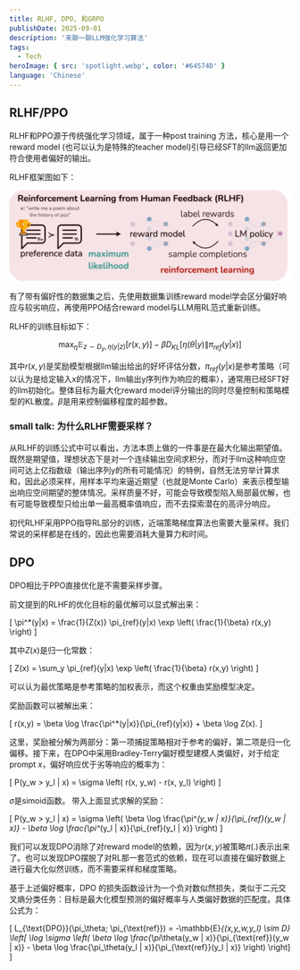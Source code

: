 ```yaml
---
title: RLHF, DPO, 和GRPO
publishDate: 2025-09-01
description: '来聊一聊LLM强化学习算法'
tags:
  - Tech
heroImage: { src: 'spotlight.webp', color: '#64574D' }
language: 'Chinese'
---
```


## RLHF/PPO
RLHF和PPO源于传统强化学习领域，属于一种post training 方法，核心是用一个reward model (也可以认为是特殊的teacher model)引导已经SFT的llm返回更加符合使用者偏好的输出。

RLHF框架图如下：

![alt text](RLHF.png)

有了带有偏好性的数据集之后，先使用数据集训练reward model学会区分偏好响应与较劣响应，再使用PPO结合reward model与LLM用RL范式重新训练。

RLHF的训练目标如下：

$$ \max_{\eta} \mathbb{E}_{z \sim D_y, \eta(y|z)} [r(x,y)] - \beta D_{KL} [\eta(\theta|y) \| \pi_{ref}(y|x)] $$

其中$r(x,y)$是奖励模型根据llm输出给出的好坏评估分数，$\pi_{ref}(y|x)$是参考策略（可以认为是给定输入x的情况下，llm输出y序列作为响应的概率），通常用已经SFT好的llm初始化。整体目标为最大化reward model评分输出的同时尽量控制和策略模型的KL散度。$\beta$是用来控制偏移程度的超参数。

### small talk: 为什么RLHF需要采样？

从RLHF的训练公式中可以看出，方法本质上做的一件事是在最大化输出期望值。既然是期望值，理想状态下是对一个连续输出空间求积分，而对于llm这种响应空间可达上亿指数级（输出序列y的所有可能情况）的特例，自然无法穷举计算求和，因此必须采样，用样本平均来逼近期望（也就是Monte Carlo）来表示模型输出响应空间期望的整体情况。采样质量不好，可能会导致模型陷入局部最优解，也有可能导致模型只给出单一最高概率值响应，而不去探索潜在的高评分响应。

初代RLHF采用PPO指导RL部分的训练，近端策略梯度算法也需要大量采样。我们常说的采样都是在线的，因此也需要消耗大量算力和时间。

## DPO
DPO相比于PPO直接优化是不需要采样步骤。

前文提到的RLHF的优化目标的最优解可以显式解出来：

\[ \pi^*(y|x) = \frac{1}{Z(x)} \pi_{ref}(y|x) \exp \left( \frac{1}{\beta} r(x,y) \right) \]

其中$Z(x)$是归一化常数：

\[ Z(x) = \sum_y \pi_{ref}(y|x) \exp \left( \frac{1}{\beta} r(x,y) \right) \]

可以认为最优策略是参考策略的加权表示，而这个权重由奖励模型决定。

奖励函数可以被解出来：

\[ r(x,y) = \beta \log \frac{\pi^*(y|x)}{\pi_{ref}(y|x)} + \beta \log Z(x). \]

这里，奖励被分解为两部分：第一项捕捉策略相对于参考的偏好，第二项是归一化偏移。接下来，在DPO中采用Bradley-Terry偏好模型建模人类偏好，对于给定prompt $x$，偏好响应优于劣等响应的概率为：

\[ P(y_w > y_l | x) = \sigma \left( r(x, y_w) - r(x, y_l) \right) \]

$\sigma$是simoid函数。
带入上面显式求解的奖励：

\[ P(y_w > y_l | x) = \sigma \left( \beta \log \frac{\pi^*(y_w | x)}{\pi_{ref}(y_w | x)} - \beta \log \frac{\pi^*(y_l | x)}{\pi_{ref}(y_l | x)} \right) \]

我们可以发现DPO消除了对reward model的依赖，因为$r(x,y)$被策略$\pi(.)$表示出来了。也可以发现DPO摆脱了对RL那一套范式的依赖，现在可以直接在偏好数据上进行最大化似然训练，而不需要采样和梯度策略。

基于上述偏好概率，DPO 的损失函数设计为一个负对数似然损失，类似于二元交叉熵分类任务：目标是最大化模型预测的偏好概率与人类偏好数据的匹配度。具体公式为：

\[ L_{\text{DPO}}(\pi_\theta; \pi_{\text{ref}}) = -\mathbb{E}_{(x,y_w,y_l) \sim D} \left[ \log \sigma \left( \beta \log \frac{\pi_\theta(y_w | x)}{\pi_{\text{ref}}(y_w | x)} - \beta \log \frac{\pi_\theta(y_l | x)}{\pi_{\text{ref}}(y_l | x)} \right) \right] \]

